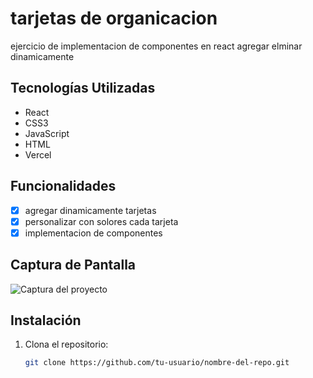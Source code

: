 # tarjetas de organicacion 

ejercicio de implementacion de componentes en react agregar elminar dinamicamente 

## Tecnologías Utilizadas
- React
- CSS3
- JavaScript
- HTML
- Vercel

## Funcionalidades
- [x] agregar dinamicamente tarjetas 
- [x] personalizar con solores cada tarjeta 
- [x] implementacion de componentes 

## Captura de Pantalla
![Captura del proyecto](ruta/a/tu/captura.png)

## Instalación
1. Clona el repositorio:
   ```bash
   git clone https://github.com/tu-usuario/nombre-del-repo.git
